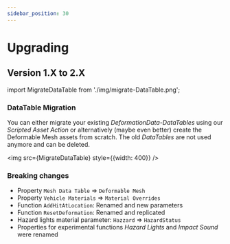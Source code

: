 ```yaml
---
sidebar_position: 30
---
```


# Upgrading

## Version 1.X to 2.X

import MigrateDataTable from './img/migrate-DataTable.png';

### DataTable Migration

You can either migrate your existing *DeformationData-DataTables* using our *Scripted Asset Action* or alternatively (maybe even better) create the Deformable Mesh assets from scratch. The old *DataTables* are not used anymore and can be deleted.

<img src={MigrateDataTable} style={{width: 400}} />

### Breaking changes

- Property ``Mesh Data Table`` => ``Deformable Mesh``
- Property ``Vehicle Materials`` => ``Material Overrides``
- Function ``AddHitAtLocation``: Renamed and new parameters
- Function ``ResetDeformation``: Renamed and replicated
- Hazard lights material parameter: ``Hazzard`` => ``HazardStatus``
- Properties for experimental functions _Hazard Lights_ and _Impact Sound_ were renamed